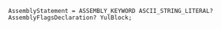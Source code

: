 <!-- This file is generated automatically by infrastructure scripts. Please don't edit by hand. -->

```{ .ebnf .slang-ebnf #AssemblyStatement }
AssemblyStatement = ASSEMBLY_KEYWORD ASCII_STRING_LITERAL? AssemblyFlagsDeclaration? YulBlock;
```
